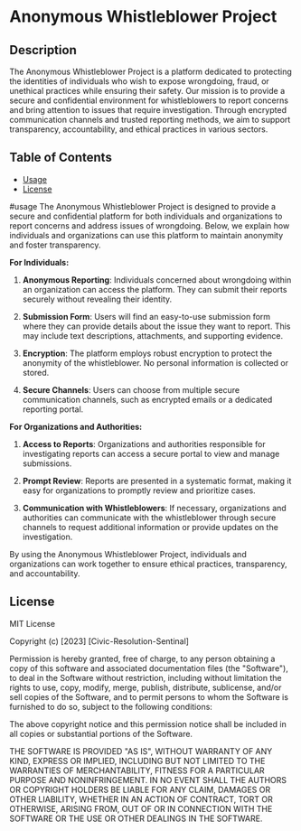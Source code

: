 # Anonymous Whistleblower Project

## Description

The Anonymous Whistleblower Project is a platform dedicated to protecting the identities of individuals who wish to expose wrongdoing, fraud, or unethical practices while ensuring their safety. Our mission is to provide a secure and confidential environment for whistleblowers to report concerns and bring attention to issues that require investigation. Through encrypted communication channels and trusted reporting methods, we aim to support transparency, accountability, and ethical practices in various sectors.

## Table of Contents

- [Usage](#usage)
- [License](#license)



#usage
The Anonymous Whistleblower Project is designed to provide a secure and confidential platform for both individuals and organizations to report concerns and address issues of wrongdoing. Below, we explain how individuals and organizations can use this platform to maintain anonymity and foster transparency.

**For Individuals:**

1. **Anonymous Reporting**: Individuals concerned about wrongdoing within an organization can access the platform. They can submit their reports securely without revealing their identity.

2. **Submission Form**: Users will find an easy-to-use submission form where they can provide details about the issue they want to report. This may include text descriptions, attachments, and supporting evidence.

3. **Encryption**: The platform employs robust encryption to protect the anonymity of the whistleblower. No personal information is collected or stored.

4. **Secure Channels**: Users can choose from multiple secure communication channels, such as encrypted emails or a dedicated reporting portal.

**For Organizations and Authorities:**

1. **Access to Reports**: Organizations and authorities responsible for investigating reports can access a secure portal to view and manage submissions.

2. **Prompt Review**: Reports are presented in a systematic format, making it easy for organizations to promptly review and prioritize cases.

3. **Communication with Whistleblowers**: If necessary, organizations and authorities can communicate with the whistleblower through secure channels to request additional information or provide updates on the investigation.

By using the Anonymous Whistleblower Project, individuals and organizations can work together to ensure ethical practices, transparency, and accountability.


## License

MIT License

Copyright (c) [2023] [Civic-Resolution-Sentinal]

Permission is hereby granted, free of charge, to any person obtaining a copy
of this software and associated documentation files (the "Software"), to deal
in the Software without restriction, including without limitation the rights
to use, copy, modify, merge, publish, distribute, sublicense, and/or sell
copies of the Software, and to permit persons to whom the Software is
furnished to do so, subject to the following conditions:

The above copyright notice and this permission notice shall be included in all
copies or substantial portions of the Software.

THE SOFTWARE IS PROVIDED "AS IS", WITHOUT WARRANTY OF ANY KIND, EXPRESS OR
IMPLIED, INCLUDING BUT NOT LIMITED TO THE WARRANTIES OF MERCHANTABILITY,
FITNESS FOR A PARTICULAR PURPOSE AND NONINFRINGEMENT. IN NO EVENT SHALL THE
AUTHORS OR COPYRIGHT HOLDERS BE LIABLE FOR ANY CLAIM, DAMAGES OR OTHER
LIABILITY, WHETHER IN AN ACTION OF CONTRACT, TORT OR OTHERWISE, ARISING FROM,
OUT OF OR IN CONNECTION WITH THE SOFTWARE OR THE USE OR OTHER DEALINGS IN THE
SOFTWARE.
